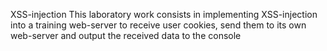 XSS-injection
This laboratory work consists in implementing XSS-injection into a training web-server to receive user cookies, send them to its own web-server and output the received data to the console
